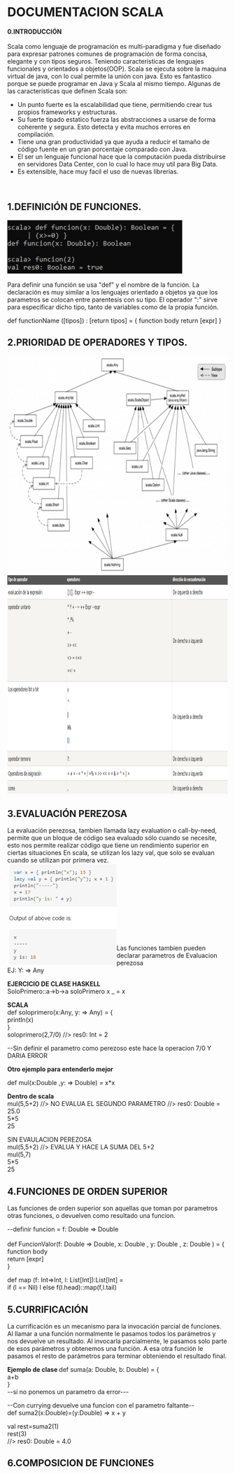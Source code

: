 # DOCUMENTACION SCALA 

<b>0.INTRODUCCIÓN</b> <br> <br>
Scala como lenguaje de programación es multi-paradigma y fue diseñado para expresar patrones comunes de programación de forma concisa, elegante y con tipos seguros. Teniendo características de lenguajes funcionales y orientados a objetos(OOP). Scala se ejecuta sobre la maquina virtual de java, con lo cual permite la unión con java. Esto es fantastico porque se puede programar en Java y Scala al mismo tiempo.
Algunas de las caracteristicas que definen Scala son:
<ul>

<li>Un punto fuerte es la escalabilidad que tiene, permitiendo crear tus propios frameworks y estructuras.</li>
<li>Su fuerte tipado estatico fuerza las abstracciones a usarse de forma coherente y segura. Esto detecta y evita muchos errores en compilación.</li>
<li>Tiene una gran productividad ya que ayuda a reducir el tamaño de código fuente en un gran porcentaje comparado con Java.</li>
<li>El ser un lenguaje funcional hace que la computación pueda distribuirse en servidores Data Center, con lo cual lo hace muy util para Big Data.</li>
<li>Es extensible, hace muy facil el uso de nuevas librerias.</li>

</ul> <br>

## 1.DEFINICIÓN DE FUNCIONES.</br>
<img src="imagenes/funciones.png" width="400">

Para definir una función se usa "def" y el nombre de la función. La declaración es muy similar a los lenguajes orientado a objetos ya que los parametros se colocan entre parentesis con su tipo. El operador ":" sirve para especificar dicho tipo, tanto de variables como de la propia función.

def functionName ([tipos]) : [return tipos] = {
   function body
   return [expr]
}



## 2.PRIORIDAD DE OPERADORES Y TIPOS.<br>

<img src="imagenes/Prioridad_tipos.png" width="800" height="500">

<img src="imagenes/prioridadOperadores.png" width="900" height="500">

##  3.EVALUACIÓN PEREZOSA <br>
La evaluación perezosa, tambien llamada lazy evaluation o call-by-need, permite que un bloque de código sea evaluado sólo cuando se necesite, esto nos permite realizar código que tiene un rendimiento superior en ciertas situaciones
En scala, se utilizan los lazy val, que solo se evaluan cuando se utilizan por primera vez. <br>
<img src="imagenes/lazyval.png" width="250" align="left" > <br> <br> <br> <br> <br> <br> <br> <br> <br> <br>


Las funciones tambien pueden declarar parametros de Evaluacion perezosa<br>
EJ: Y: => Any <br>


<b>EJERCICIO DE CLASE HASKELL</b> <br>
SoloPrimero::a->b->a
soloPrimero x _ = x

<b>SCALA</b> <br>
def soloprimero(x:Any, y: => Any) =  { <br>
println(x)  <br>
} <br>
soloprimero(2,7/0)                               //> res0: Int = 2 <br> 

--Sin definir el parametro como perezoso este hace la operacion 7/0 Y DARIA ERROR <br>

<b> Otro ejemplo para entenderlo mejor </b>
 
def mul(x:Double ,y: => Double) = x*x                 <br>

<b>Dentro de scala</b> <br>
mul(5,5+2)   //> NO EVALUA EL SEGUNDO PARAMETRO            //> res0: Double = 25.0<br>
5*5<br>
25<br>

SIN EVAULACION PEREZOSA <br>
mul(5,5+2)                                       //> EVALUA Y HACE LA SUMA DEL 5+2 <br>
mul(5,7)<br>
5*5<br>
25<br>



## 4.FUNCIONES DE ORDEN SUPERIOR</br>
Las funciones de orden superior son aquellas que toman por parametros otras funciones, o devuelven como resultado una funcion. <br>

--definir funcion = f: Double => Double<br><br>
def FuncionValor(f: Double => Double, x: Double , y: Double , z: Double ) = { <br>
   function body <br>
   return [expr] <br>
}


def map (f: Int=>Int, l: List[Int]):List[Int] = <br>
      if (l == Nil) l else f(l.head)::map(f,l.tail)<br>
      

## 5.CURRIFICACIÓN <br>

La currificación es un mecanismo para la invocación parcial de funciones. Al llamar a una función normalmente le pasamos todos los parámetros y nos devuelve un resultado. Al invocarla parcialmente, le pasamos solo parte de esos parámetros y obtenemos una función. A esa otra función le pasamos el resto de parámetros para terminar obteniendo el resultado final.


<b> Ejemplo de clase </b>
def suma(a: Double, b: Double) = {<br>
  a+b <br>
}<br>
--si no ponemos un parametro da error--- <br>

--Con currying devuelve una funcion con el parametro faltante--    
def suma2(x:Double)=(y:Double) => x + y        <br>

val rest=suma2(1)                                <br>
rest(3) <br>                                         //> res0: Double = 4.0 <br>

## 6.COMPOSICION DE FUNCIONES<br>









